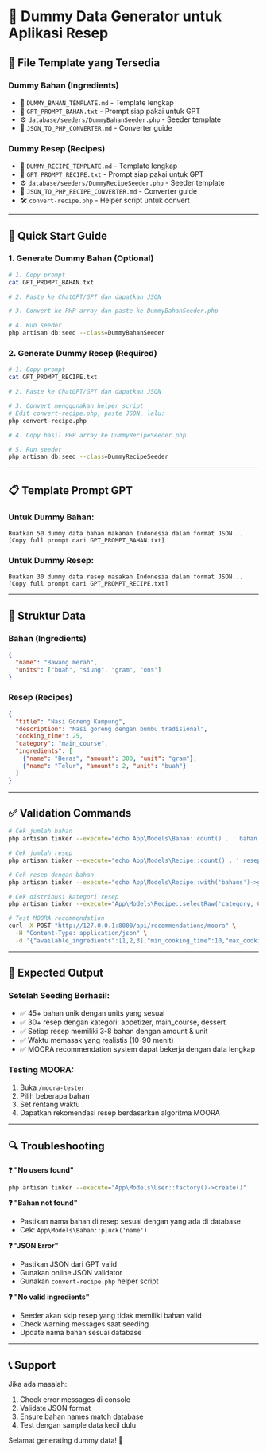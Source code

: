 # 🍳 Dummy Data Generator untuk Aplikasi Resep

## 📁 File Template yang Tersedia

### **Dummy Bahan (Ingredients)**
- 📝 `DUMMY_BAHAN_TEMPLATE.md` - Template lengkap
- 🤖 `GPT_PROMPT_BAHAN.txt` - Prompt siap pakai untuk GPT
- ⚙️ `database/seeders/DummyBahanSeeder.php` - Seeder template
- 🔄 `JSON_TO_PHP_CONVERTER.md` - Converter guide

### **Dummy Resep (Recipes)**  
- 📝 `DUMMY_RECIPE_TEMPLATE.md` - Template lengkap
- 🤖 `GPT_PROMPT_RECIPE.txt` - Prompt siap pakai untuk GPT
- ⚙️ `database/seeders/DummyRecipeSeeder.php` - Seeder template
- 🔄 `JSON_TO_PHP_RECIPE_CONVERTER.md` - Converter guide
- 🛠️ `convert-recipe.php` - Helper script untuk convert

---

## 🚀 Quick Start Guide

### **1. Generate Dummy Bahan (Optional)**

```bash
# 1. Copy prompt
cat GPT_PROMPT_BAHAN.txt

# 2. Paste ke ChatGPT/GPT dan dapatkan JSON

# 3. Convert ke PHP array dan paste ke DummyBahanSeeder.php

# 4. Run seeder
php artisan db:seed --class=DummyBahanSeeder
```

### **2. Generate Dummy Resep (Required)**

```bash
# 1. Copy prompt  
cat GPT_PROMPT_RECIPE.txt

# 2. Paste ke ChatGPT/GPT dan dapatkan JSON

# 3. Convert menggunakan helper script
# Edit convert-recipe.php, paste JSON, lalu:
php convert-recipe.php

# 4. Copy hasil PHP array ke DummyRecipeSeeder.php

# 5. Run seeder
php artisan db:seed --class=DummyRecipeSeeder
```

---

## 📋 Template Prompt GPT

### **Untuk Dummy Bahan:**
```
Buatkan 50 dummy data bahan makanan Indonesia dalam format JSON...
[Copy full prompt dari GPT_PROMPT_BAHAN.txt]
```

### **Untuk Dummy Resep:**
```  
Buatkan 30 dummy data resep masakan Indonesia dalam format JSON...
[Copy full prompt dari GPT_PROMPT_RECIPE.txt]
```

---

## 🔧 Struktur Data

### **Bahan (Ingredients)**
```json
{
  "name": "Bawang merah",
  "units": ["buah", "siung", "gram", "ons"]
}
```

### **Resep (Recipes)**
```json
{
  "title": "Nasi Goreng Kampung",
  "description": "Nasi goreng dengan bumbu tradisional",
  "cooking_time": 25,
  "category": "main_course",
  "ingredients": [
    {"name": "Beras", "amount": 300, "unit": "gram"},
    {"name": "Telur", "amount": 2, "unit": "buah"}
  ]
}
```

---

## ✅ Validation Commands

```bash
# Cek jumlah bahan
php artisan tinker --execute="echo App\Models\Bahan::count() . ' bahan'"

# Cek jumlah resep  
php artisan tinker --execute="echo App\Models\Recipe::count() . ' resep'"

# Cek resep dengan bahan
php artisan tinker --execute="echo App\Models\Recipe::with('bahans')->get()->map(fn(\$r) => \$r->title . ': ' . \$r->bahans->count() . ' bahan')->implode(PHP_EOL)"

# Cek distribusi kategori resep
php artisan tinker --execute="App\Models\Recipe::selectRaw('category, COUNT(*) as count')->groupBy('category')->get()->each(fn(\$item) => print(\$item->category . ': ' . \$item->count . PHP_EOL))"

# Test MOORA recommendation
curl -X POST "http://127.0.0.1:8000/api/recommendations/moora" \
  -H "Content-Type: application/json" \
  -d '{"available_ingredients":[1,2,3],"min_cooking_time":10,"max_cooking_time":30}'
```

---

## 🎯 Expected Output

### **Setelah Seeding Berhasil:**
- ✅ 45+ bahan unik dengan units yang sesuai
- ✅ 30+ resep dengan kategori: appetizer, main_course, dessert  
- ✅ Setiap resep memiliki 3-8 bahan dengan amount & unit
- ✅ Waktu memasak yang realistis (10-90 menit)
- ✅ MOORA recommendation system dapat bekerja dengan data lengkap

### **Testing MOORA:**
1. Buka `/moora-tester`
2. Pilih beberapa bahan  
3. Set rentang waktu
4. Dapatkan rekomendasi resep berdasarkan algoritma MOORA

---

## 🔍 Troubleshooting

**❓ "No users found"**
```bash
php artisan tinker --execute="App\Models\User::factory()->create()"
```

**❓ "Bahan not found"**  
- Pastikan nama bahan di resep sesuai dengan yang ada di database
- Cek: `App\Models\Bahan::pluck('name')`

**❓ "JSON Error"**
- Pastikan JSON dari GPT valid
- Gunakan online JSON validator
- Gunakan `convert-recipe.php` helper script

**❓ "No valid ingredients"**
- Seeder akan skip resep yang tidak memiliki bahan valid
- Check warning messages saat seeding
- Update nama bahan sesuai database

---

## 📞 Support

Jika ada masalah:
1. Check error messages di console
2. Validate JSON format
3. Ensure bahan names match database
4. Test dengan sample data kecil dulu

Selamat generating dummy data! 🎉
